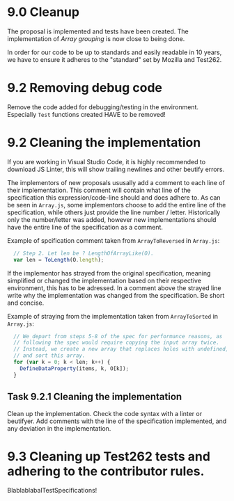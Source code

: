 # **9.0** Cleanup

The proposal is implemented and tests have been created. The implementation of _Array grouping_ is now close to being done. 

In order for our code to be up to standards and easily readable in 10 years, we have to ensure it adheres to the "standard" set by Mozilla and Test262.  

# **9.2** Removing debug code

Remove the code added for debugging/testing in the environment. Especially `Test` functions created HAVE to be removed!

# **9.2** Cleaning the implementation

If you are working in Visual Studio Code, it is highly recommended to download JS Linter, this will show trailing newlines and other beutify errors. 

The implementors of new proposals ususally add a comment to each line of their implementation. This comment will contain what line of the specification this expression/code-line should and does adhere to. As can be seen in `Array.js`, some implementors choose to add the entire line of the specification, while others just provide the line number / letter. Historically only the number/letter was added, however new implementations should have the entire line of the specification as a comment. 

Example of spcification comment taken from `ArrayToReversed` in `Array.js`:
```js
  // Step 2. Let len be ? LengthOfArrayLike(O).
  var len = ToLength(O.length);
```

If the implementor has strayed from the original specification, meaning simplified or changed the implementation based on their respective environment, this has to be adressed. In a comment above the strayed line write why the implementation was changed from the specification. Be short and concise. 

Example of straying from the implementation taken from `ArrayToSorted` in `Array.js`:
```js
  // We depart from steps 5-8 of the spec for performance reasons, as
  // following the spec would require copying the input array twice.
  // Instead, we create a new array that replaces holes with undefined,
  // and sort this array.
  for (var k = 0; k < len; k++) {
    DefineDataProperty(items, k, O[k]);
  }
```

## **Task 9.2.1** Cleaning the implementation

Clean up the implementation. Check the code syntax with a linter or beutifyer. Add comments with the line of the specification implemented, and any deviation in the implementation. 

# **9.3** Cleaning up Test262 tests and adhering to the contributor rules. 

BlablablabalTestSpecifications!
